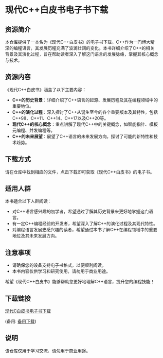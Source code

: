 # 现代C++白皮书电子书下载

## 资源简介

本仓库提供了一本名为《现代C++白皮书》的电子书下载。C++作为一门博大精深的编程语言，其发展历程充满了波澜壮阔的变化。本书详细介绍了C++的相关背景及其演化过程，旨在帮助读者深入了解这门语言的发展脉络，掌握其核心概念与技术。

## 资源内容

《现代C++白皮书》涵盖了以下主要内容：

- **C++的历史背景**：详细介绍了C++语言的起源、发展历程及其在编程领域中的重要地位。
- **C++的演化过程**：深入探讨了C++从诞生至今的各个重要版本及其特性，包括C++98、C++11、C++14、C++17以及C++20等。
- **现代C++的核心概念**：重点讲解了现代C++中的关键概念，如智能指针、模板元编程、并发编程等。
- **C++的未来展望**：展望了C++语言的未来发展方向，探讨了可能的新特性和技术趋势。

## 下载方式

请在仓库中找到相应的文件，点击下载即可获取《现代C++白皮书》的电子书。

## 适用人群

本书适合以下人群阅读：

- 对C++语言感兴趣的初学者，希望通过了解其历史背景来更好地掌握这门语言。
- 有一定C++编程经验的开发者，希望深入了解C++的演化过程及其现代特性。
- 对编程语言发展史感兴趣的读者，希望通过本书了解C++在编程领域中的重要地位及其未来发展方向。

## 注意事项

- 请确保您的设备支持电子书格式，以便顺利阅读。
- 本书内容仅供学习和研究使用，请勿用于商业用途。

希望《现代C++白皮书》能够帮助您更好地理解C++语言，提升您的编程技能！

## 下载链接
[现代C白皮书电子书下载](https://pan.quark.cn/s/afbdd44ca1c9) 

(备用: [备用下载](https://pan.baidu.com/s/1FRFS3YvFPAFRO8YZuBZ4eQ?pwd=1234))

## 说明

该仓库仅用于学习交流，请勿用于商业用途。
